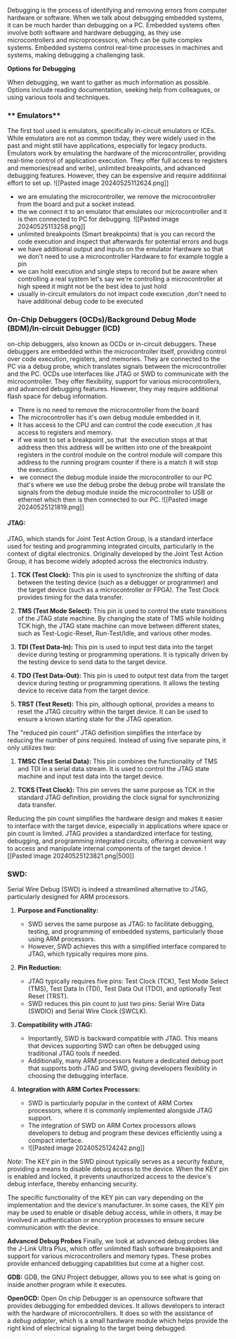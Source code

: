 
Debugging is the process of identifying and removing errors from computer hardware or software. When we talk about debugging embedded systems, it can be much harder than debugging on a PC. Embedded systems often involve both software and hardware debugging, as they use microcontrollers and microprocessors, which can be quite complex systems. Embedded systems control real-time processes in machines and systems, making debugging a challenging task.

**Options for Debugging**

When debugging, we want to gather as much information as possible. Options include reading documentation, seeking help from colleagues, or using various tools and techniques.

### ** Emulators** ###

The first tool used  is emulators, specifically in-circuit emulators or ICEs. While emulators are not as common today, they were widely used in the past and might still have applications, especially for legacy products. Emulators work by emulating the hardware of the microcontroller, providing real-time control of application execution. They offer full access to registers and memories(read and write), unlimited breakpoints, and advanced debugging features. However, they can be expensive and require additional effort to set up.
![[Pasted image 20240525112624.png]]

- we are emulating the microcontroller, we remove the microcontroller from the board and put a socket instead.
- the we connect it to an emulator that emulates our microcontroller and it is then connected to PC for debugging.
![[Pasted image 20240525113258.png]]
- unlimited breakpoints (Smart breakpoints) that is you can record the code execution and inspect that afterwards for potential errors and bugs 
- we have additional output and inputs on the emulator Hardware so that we don't need to use a microcontroller Hardware to for example toggle a pin 
- we can hold execution and single steps to record but be aware when controlling a real system let's say we're controlling a microcontroller at high speed it might not be the best idea to just hold 
- usually in-circuit emulators do not impact code execution ,don't need to have additional debug code to be executed


### **On-Chip Debuggers (OCDs)/Background Debug Mode (BDM)/In-circuit Debugger (ICD)** ###

 on-chip debuggers, also known as OCDs or in-circuit debuggers. These debuggers are embedded within the microcontroller itself, providing control over code execution, registers, and memories. They are connected to the PC via a debug probe, which translates signals between the microcontroller and the PC. OCDs use interfaces like JTAG or SWD to communicate with the microcontroller. They offer flexibility, support for various microcontrollers, and advanced debugging features. However, they may require additional flash space for debug information.
 - There is no need to remove the microcontroller from the board
 - The microcontroller has it's own debug module embedded in it.
 - It has access to the CPU and can control the code execution ,it has access to registers and memory.
 - if we want to set a breakpoint ,so that  the execution stops at that address then this address will be written into one of the breakpoint registers in the control module on the control module will compare this address to the running program counter if there is a match it will stop the execution.
 -  we connect the debug module inside the microcontroller to our PC that's where we use the debug probe the debug probe will translate the signals from the debug module inside the microcontroller to  USB or ethernet which then is then connected to our PC.
 ![[Pasted image 20240525121819.png]]
#### JTAG:
 JTAG, which stands for Joint Test Action Group, is a standard interface used for testing and programming integrated circuits, particularly in the context of digital electronics. Originally developed by the Joint Test Action Group, it has become widely adopted across the electronics industry.
1. **TCK (Test Clock):** This pin is used to synchronize the shifting of data between the testing device (such as a debugger or programmer) and the target device (such as a microcontroller or FPGA). The Test Clock provides timing for the data transfer.

2. **TMS (Test Mode Select):** This pin is used to control the state transitions of the JTAG state machine. By changing the state of TMS while holding TCK high, the JTAG state machine can move between different states, such as Test-Logic-Reset, Run-Test/Idle, and various other modes.

3. **TDI (Test Data-In):** This pin is used to input test data into the target device during testing or programming operations. It is typically driven by the testing device to send data to the target device.

4. **TDO (Test Data-Out):** This pin is used to output test data from the target device during testing or programming operations. It allows the testing device to receive data from the target device.

5. **TRST (Test Reset):** This pin, although optional, provides a means to reset the JTAG circuitry within the target device. It can be used to ensure a known starting state for the JTAG operation.

The "reduced pin count" JTAG definition simplifies the interface by reducing the number of pins required. Instead of using five separate pins, it only utilizes two:

1. **TMSC (Test Serial Data):** This pin combines the functionality of TMS and TDI in a serial data stream. It is used to control the JTAG state machine and input test data into the target device.

2. **TCKS (Test Clock):** This pin serves the same purpose as TCK in the standard JTAG definition, providing the clock signal for synchronizing data transfer.

Reducing the pin count simplifies the hardware design and makes it easier to interface with the target device, especially in applications where space or pin count is limited.
JTAG provides a standardized interface for testing, debugging, and programming integrated circuits, offering a convenient way to access and manipulate internal components of the target device.
![[Pasted image 20240525123821.png|500]]

### SWD: ###
Serial Wire Debug (SWD) is indeed a streamlined alternative to JTAG, particularly designed for ARM processors. 
1. **Purpose and Functionality:**
   - SWD serves the same purpose as JTAG: to facilitate debugging, testing, and programming of embedded systems, particularly those using ARM processors.
   - However, SWD achieves this with a simplified interface compared to JTAG, which typically requires more pins.

2. **Pin Reduction:**
   - JTAG typically requires five pins: Test Clock (TCK), Test Mode Select (TMS), Test Data In (TDI), Test Data Out (TDO), and optionally Test Reset (TRST).
   - SWD reduces this pin count to just two pins: Serial Wire Data (SWDIO) and Serial Wire Clock (SWCLK).

3. **Compatibility with JTAG:**
   - Importantly, SWD is backward compatible with JTAG. This means that devices supporting SWD can often be debugged using traditional JTAG tools if needed.
   - Additionally, many ARM processors feature a dedicated debug port that supports both JTAG and SWD, giving developers flexibility in choosing the debugging interface.

4. **Integration with ARM Cortex Processors:**
   - SWD is particularly popular in the context of ARM Cortex processors, where it is commonly implemented alongside JTAG support.
   - The integration of SWD on ARM Cortex processors allows developers to debug and program these devices efficiently using a compact interface.
   - ![[Pasted image 20240525124242.png]]
   
_Note_: The KEY pin in the SWD pinout typically serves as a security feature, providing a means to disable debug access to the device. When the KEY pin is enabled and locked, it prevents unauthorized access to the device's debug interface, thereby enhancing security.

The specific functionality of the KEY pin can vary depending on the implementation and the device's manufacturer. In some cases, the KEY pin may be used to enable or disable debug access, while in others, it may be involved in authentication or encryption processes to ensure secure communication with the device.


**Advanced Debug Probes**
Finally, we look at advanced debug probes like the J-Link Ultra Plus, which offer unlimited flash software breakpoints and support for various microcontrollers and memory types. These probes provide enhanced debugging capabilities but come at a higher cost.


**GDB:**
GDB, the GNU Project debugger, allows you to see what is going on inside another program while it executes.

**OpenOCD:**
Open On chip Debugger is an opensource software that provides debugging for embedded devices. It allows developers to interact with the hardware of microcontrollers. It does so with the assistance of a _debug adapter_, which is a small hardware module which helps provide the right kind of electrical signaling to the target being debugged.